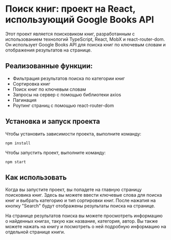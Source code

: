 # Поиск книг: проект на React, использующий Google Books API

Этот проект является поисковиком книг, разработанным с использованием технологий TypeScript, React, MobX и react-router-dom. Он использует Google Books API для поиска книг по ключевым словам и отображения результатов на странице.

## Реализованные функции:
* Фильтрация результатов поиска по категории книг
* Сортировка книг
* Поиск книг по ключевым словам
* Запросы на сервер с помощью библиотеки axios
* Пагинация
* Роутинг страниц с помощью react-router-dom

## Установка и запуск проекта
Чтобы установить зависимости проекта, выполните команду:
```
npm install
```
Чтобы запустить проект, выполните команду:
```
npm start
```

## Как использовать
Когда вы запустите проект, вы попадете на главную страницу поисковика книг. Здесь вы можете ввести ключевые слова для поиска книг и выбрать категорию и тип сортировки книг. После нажатия на кнопку "Search" будут отображены результаты поиска на странице.

На странице результатов поиска вы можете просмотреть информацию о найденных книгах, такую как название, категория, автор. Вы также можете нажать на книгу и посмотреть о ней подробную информацию на отдельной странице книги.
